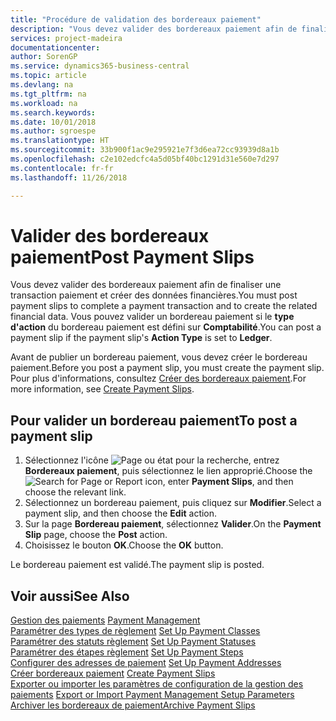```yaml
---
title: "Procédure de validation des bordereaux paiement"
description: "Vous devez valider des bordereaux paiement afin de finaliser une transaction paiement et créer des données financières. Vous pouvez valider un bordereau paiement si le **type d'action** du bordereau paiement est défini sur **Comptabilité**."
services: project-madeira
documentationcenter: 
author: SorenGP
ms.service: dynamics365-business-central
ms.topic: article
ms.devlang: na
ms.tgt_pltfrm: na
ms.workload: na
ms.search.keywords: 
ms.date: 10/01/2018
ms.author: sgroespe
ms.translationtype: HT
ms.sourcegitcommit: 33b900f1ac9e295921e7f3d6ea72cc93939d8a1b
ms.openlocfilehash: c2e102edcfc4a5d05bf40bc1291d31e560e7d297
ms.contentlocale: fr-fr
ms.lasthandoff: 11/26/2018

---
```

# <a name="post-payment-slips"></a><span data-ttu-id="8fbc0-104">Valider des bordereaux paiement</span><span class="sxs-lookup"><span data-stu-id="8fbc0-104">Post Payment Slips</span></span>
<span data-ttu-id="8fbc0-105">Vous devez valider des bordereaux paiement afin de finaliser une transaction paiement et créer des données financières.</span><span class="sxs-lookup"><span data-stu-id="8fbc0-105">You must post payment slips to complete a payment transaction and to create the related financial data.</span></span> <span data-ttu-id="8fbc0-106">Vous pouvez valider un bordereau paiement si le **type d'action** du bordereau paiement est défini sur **Comptabilité**.</span><span class="sxs-lookup"><span data-stu-id="8fbc0-106">You can post a payment slip if the payment slip's **Action Type** is set to **Ledger**.</span></span>  

<span data-ttu-id="8fbc0-107">Avant de publier un bordereau paiement, vous devez créer le bordereau paiement.</span><span class="sxs-lookup"><span data-stu-id="8fbc0-107">Before you post a payment slip, you must create the payment slip.</span></span> <span data-ttu-id="8fbc0-108">Pour plus d'informations, consultez [Créer des bordereaux paiement](how-to-create-payment-slips.md).</span><span class="sxs-lookup"><span data-stu-id="8fbc0-108">For more information, see [Create Payment Slips](how-to-create-payment-slips.md).</span></span>  

## <a name="to-post-a-payment-slip"></a><span data-ttu-id="8fbc0-109">Pour valider un bordereau paiement</span><span class="sxs-lookup"><span data-stu-id="8fbc0-109">To post a payment slip</span></span>  

1.  <span data-ttu-id="8fbc0-110">Sélectionnez l'icône ![Page ou état pour la recherche](../../media/ui-search/search_small.png "Page ou état pour la recherche"), entrez **Bordereaux paiement**, puis sélectionnez le lien approprié.</span><span class="sxs-lookup"><span data-stu-id="8fbc0-110">Choose the ![Search for Page or Report](../../media/ui-search/search_small.png "Search for Page or Report icon") icon, enter **Payment Slips**, and then choose the relevant link.</span></span>  
2.  <span data-ttu-id="8fbc0-111">Sélectionnez un bordereau paiement, puis cliquez sur **Modifier**.</span><span class="sxs-lookup"><span data-stu-id="8fbc0-111">Select a payment slip, and then choose the **Edit** action.</span></span>  
3.  <span data-ttu-id="8fbc0-112">Sur la page **Bordereau paiement**, sélectionnez **Valider**.</span><span class="sxs-lookup"><span data-stu-id="8fbc0-112">On the **Payment Slip** page, choose the **Post** action.</span></span>  
4.  <span data-ttu-id="8fbc0-113">Choisissez le bouton **OK**.</span><span class="sxs-lookup"><span data-stu-id="8fbc0-113">Choose the **OK** button.</span></span>  

<span data-ttu-id="8fbc0-114">Le bordereau paiement est validé.</span><span class="sxs-lookup"><span data-stu-id="8fbc0-114">The payment slip is posted.</span></span>  

## <a name="see-also"></a><span data-ttu-id="8fbc0-115">Voir aussi</span><span class="sxs-lookup"><span data-stu-id="8fbc0-115">See Also</span></span>  
 <span data-ttu-id="8fbc0-116">[Gestion des paiements](payment-management.md) </span><span class="sxs-lookup"><span data-stu-id="8fbc0-116">[Payment Management](payment-management.md) </span></span>  
 <span data-ttu-id="8fbc0-117">[Paramétrer des types de règlement](how-to-set-up-payment-classes.md) </span><span class="sxs-lookup"><span data-stu-id="8fbc0-117">[Set Up Payment Classes](how-to-set-up-payment-classes.md) </span></span>  
 <span data-ttu-id="8fbc0-118">[Paramétrer des statuts règlement](how-to-set-up-payment-statuses.md) </span><span class="sxs-lookup"><span data-stu-id="8fbc0-118">[Set Up Payment Statuses](how-to-set-up-payment-statuses.md) </span></span>  
 <span data-ttu-id="8fbc0-119">[Paramétrer des étapes règlement](how-to-set-up-payment-steps.md) </span><span class="sxs-lookup"><span data-stu-id="8fbc0-119">[Set Up Payment Steps](how-to-set-up-payment-steps.md) </span></span>  
 <span data-ttu-id="8fbc0-120">[Configurer des adresses de paiement](how-to-set-up-payment-addresses.md) </span><span class="sxs-lookup"><span data-stu-id="8fbc0-120">[Set Up Payment Addresses](how-to-set-up-payment-addresses.md) </span></span>  
 <span data-ttu-id="8fbc0-121">[Créer bordereaux paiement](how-to-create-payment-slips.md) </span><span class="sxs-lookup"><span data-stu-id="8fbc0-121">[Create Payment Slips](how-to-create-payment-slips.md) </span></span>  
 <span data-ttu-id="8fbc0-122">[Exporter ou importer les paramètres de configuration de la gestion des paiements](how-to-export-or-import-payment-management-setup-parameters.md) </span><span class="sxs-lookup"><span data-stu-id="8fbc0-122">[Export or Import Payment Management Setup Parameters](how-to-export-or-import-payment-management-setup-parameters.md) </span></span>  
 [<span data-ttu-id="8fbc0-123">Archiver les bordereaux de paiement</span><span class="sxs-lookup"><span data-stu-id="8fbc0-123">Archive Payment Slips</span></span>](how-to-archive-payment-slips.md)


